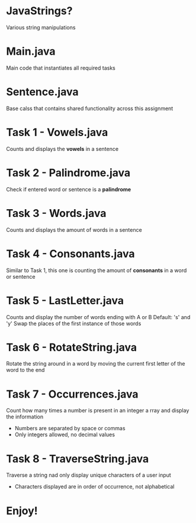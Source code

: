 # JavaStrings?
Various string manipulations

# Main.java
Main code that instantiates all required tasks

# Sentence.java
Base calss that contains shared functionality across this assignment

# Task 1 - Vowels.java
Counts and displays the **vowels** in a sentence
# Task 2 - Palindrome.java
Check if entered word or sentence is a **palindrome**
# Task 3 - Words.java
Counts and displays the amount of words in a sentence
# Task 4 - Consonants.java
Similar to Task 1, this one is counting the amount of **consonants** in a word or sentence
# Task 5 - LastLetter.java
Counts and display the number of words ending with A or B
Default: 's' and 'y'
Swap the places of the first instance of those words
# Task 6 - RotateString.java
Rotate the string around in a word by moving the current first letter of the word to the end
# Task 7 - Occurrences.java
Count how many times a number is present in an integer a rray and display the information
* Numbers are separated by space or commas
* Only integers allowed, no decimal values
# Task 8 - TraverseString.java
Traverse a string nad only display unique characters of a user input
* Characters displayed are in order of occurrence, not alphabetical


# Enjoy!